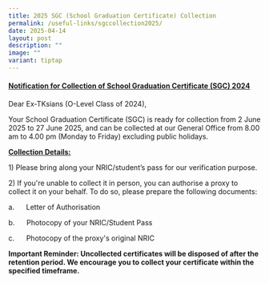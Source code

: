 ```yaml
---
title: 2025 SGC (School Graduation Certificate) Collection
permalink: /useful-links/sgccollection2025/
date: 2025-04-14
layout: post
description: ""
image: ""
variant: tiptap
---
```

<h4><u>Notification for Collection of School Graduation Certificate (SGC) 2024</u></h4>
<p>Dear Ex-TKsians (O-Level Class of 2024),</p>
<p>Your School Graduation Certificate (SGC) is ready for collection from
2 June 2025 to 27 June 2025, and can be collected at our General Office
from 8.00 am to 4.00 pm (Monday to Friday) excluding public holidays.</p>
<p><strong><u>Collection Details:</u></strong>
</p>
<p>1) Please bring along your NRIC/student’s pass for our verification purpose.</p>
<p>2) If you're unable to collect it in person, you can authorise a proxy
to collect it on your behalf. To do so, please prepare the following documents:</p>
<p>a.&nbsp;&nbsp;&nbsp;&nbsp;&nbsp; Letter of Authorisation</p>
<p>b.&nbsp;&nbsp;&nbsp;&nbsp;&nbsp; Photocopy of your NRIC/Student Pass</p>
<p>c.&nbsp;&nbsp;&nbsp;&nbsp;&nbsp; Photocopy of the proxy's original NRIC</p>
<p><strong>Important Reminder: Uncollected certificates will be disposed of after the retention period. We encourage you to collect your certificate within the specified timeframe.</strong>
</p>